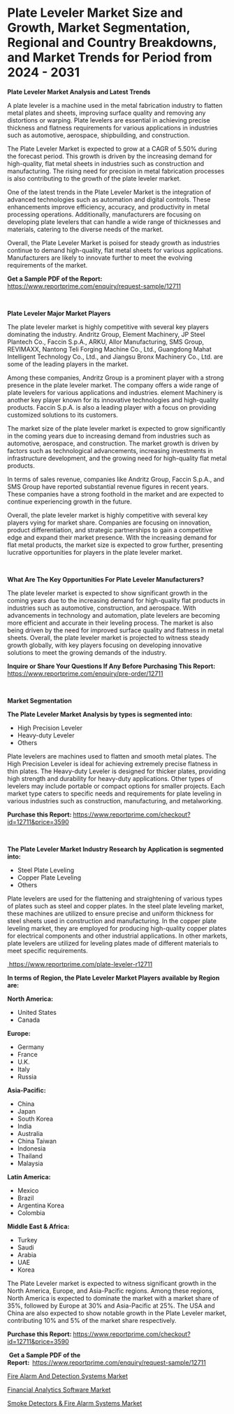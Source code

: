 <p><h1>Plate Leveler Market Size and Growth, Market Segmentation, Regional and Country Breakdowns, and Market Trends for Period from 2024 -  2031</h1></p><p><strong>Plate Leveler Market Analysis and Latest Trends</strong></p>
<p><p>A plate leveler is a machine used in the metal fabrication industry to flatten metal plates and sheets, improving surface quality and removing any distortions or warping. Plate levelers are essential in achieving precise thickness and flatness requirements for various applications in industries such as automotive, aerospace, shipbuilding, and construction.</p><p>The Plate Leveler Market is expected to grow at a CAGR of 5.50% during the forecast period. This growth is driven by the increasing demand for high-quality, flat metal sheets in industries such as construction and manufacturing. The rising need for precision in metal fabrication processes is also contributing to the growth of the plate leveler market.</p><p>One of the latest trends in the Plate Leveler Market is the integration of advanced technologies such as automation and digital controls. These enhancements improve efficiency, accuracy, and productivity in metal processing operations. Additionally, manufacturers are focusing on developing plate levelers that can handle a wide range of thicknesses and materials, catering to the diverse needs of the market.</p><p>Overall, the Plate Leveler Market is poised for steady growth as industries continue to demand high-quality, flat metal sheets for various applications. Manufacturers are likely to innovate further to meet the evolving requirements of the market.</p></p>
<p><strong>Get a Sample PDF of the Report:&nbsp;</strong> <a href="https://www.reportprime.com/enquiry/request-sample/12711">https://www.reportprime.com/enquiry/request-sample/12711</a></p>
<p>&nbsp;</p>
<p><strong>Plate Leveler Major Market Players</strong></p>
<p><p>The plate leveler market is highly competitive with several key players dominating the industry. Andritz Group, Element Machinery, JP Steel Plantech Co., Faccin S.p.A., ARKU, Allor Manufacturing, SMS Group, REVIMAXX, Nantong Teli Forging Machine Co., Ltd., Guangdong Mahat Intelligent Technology Co., Ltd., and Jiangsu Bronx Machinery Co., Ltd. are some of the leading players in the market.</p><p>Among these companies, Andritz Group is a prominent player with a strong presence in the plate leveler market. The company offers a wide range of plate levelers for various applications and industries. element Machinery is another key player known for its innovative technologies and high-quality products. Faccin S.p.A. is also a leading player with a focus on providing customized solutions to its customers.</p><p>The market size of the plate leveler market is expected to grow significantly in the coming years due to increasing demand from industries such as automotive, aerospace, and construction. The market growth is driven by factors such as technological advancements, increasing investments in infrastructure development, and the growing need for high-quality flat metal products.</p><p>In terms of sales revenue, companies like Andritz Group, Faccin S.p.A., and SMS Group have reported substantial revenue figures in recent years. These companies have a strong foothold in the market and are expected to continue experiencing growth in the future.</p><p>Overall, the plate leveler market is highly competitive with several key players vying for market share. Companies are focusing on innovation, product differentiation, and strategic partnerships to gain a competitive edge and expand their market presence. With the increasing demand for flat metal products, the market size is expected to grow further, presenting lucrative opportunities for players in the plate leveler market.</p></p>
<p>&nbsp;</p>
<p><strong>What Are The Key Opportunities For Plate Leveler Manufacturers?</strong></p>
<p><p>The plate leveler market is expected to show significant growth in the coming years due to the increasing demand for high-quality flat products in industries such as automotive, construction, and aerospace. With advancements in technology and automation, plate levelers are becoming more efficient and accurate in their leveling process. The market is also being driven by the need for improved surface quality and flatness in metal sheets. Overall, the plate leveler market is projected to witness steady growth globally, with key players focusing on developing innovative solutions to meet the growing demands of the industry.</p></p>
<p><strong>Inquire or Share Your Questions If Any Before Purchasing This Report:</strong> <a href="https://www.reportprime.com/enquiry/pre-order/12711">https://www.reportprime.com/enquiry/pre-order/12711</a></p>
<p>&nbsp;</p>
<p><strong>Market Segmentation</strong></p>
<p><strong>The Plate Leveler Market Analysis by types is segmented into:</strong></p>
<p><ul><li>High Precision Leveler</li><li>Heavy-duty Leveler</li><li>Others</li></ul></p>
<p><p>Plate levelers are machines used to flatten and smooth metal plates. The High Precision Leveler is ideal for achieving extremely precise flatness in thin plates. The Heavy-duty Leveler is designed for thicker plates, providing high strength and durability for heavy-duty applications. Other types of levelers may include portable or compact options for smaller projects. Each market type caters to specific needs and requirements for plate leveling in various industries such as construction, manufacturing, and metalworking.</p></p>
<p><strong>Purchase this Report:&nbsp;</strong><a href="https://www.reportprime.com/checkout?id=12711&price=3590">https://www.reportprime.com/checkout?id=12711&price=3590</a></p>
<p>&nbsp;</p>
<p><strong>The Plate Leveler Market Industry Research by Application is segmented into:</strong></p>
<p><ul><li>Steel Plate Leveling</li><li>Copper Plate Leveling</li><li>Others</li></ul></p>
<p><p>Plate levelers are used for the flattening and straightening of various types of plates such as steel and copper plates. In the steel plate leveling market, these machines are utilized to ensure precise and uniform thickness for steel sheets used in construction and manufacturing. In the copper plate leveling market, they are employed for producing high-quality copper plates for electrical components and other industrial applications. In other markets, plate levelers are utilized for leveling plates made of different materials to meet specific requirements.</p></p>
<p><a href="https://www.reportprime.com/plate-leveler-r12711">&nbsp;https://www.reportprime.com/plate-leveler-r12711</a></p>
<p><strong>In terms of Region, the Plate Leveler Market Players available by Region are:</strong></p>
<p>
    <p> <strong> North America: </strong>
        <ul>
            <li>United States</li>
            <li>Canada</li>
        </ul>
        </p> 
    <p> <strong> Europe: </strong>
        <ul>
            <li>Germany</li>
            <li>France</li>
            <li>U.K.</li>
            <li>Italy</li>
            <li>Russia</li>
        </ul>
        </p> 
    <p> <strong> Asia-Pacific: </strong>
        <ul>
            <li>China</li>
            <li>Japan</li>
            <li>South Korea</li>
            <li>India</li>
            <li>Australia</li>
            <li>China Taiwan</li>
            <li>Indonesia</li>
            <li>Thailand</li>
            <li>Malaysia</li>
        </ul>
        </p> 
    <p> <strong> Latin America: </strong>
        <ul>
            <li>Mexico</li>
            <li>Brazil</li>
            <li>Argentina Korea</li>
            <li>Colombia</li>
        </ul>
        </p> 
    <p> <strong> Middle East & Africa: </strong>
        <ul>
            <li>Turkey</li>
            <li>Saudi</li>
            <li>Arabia</li>
            <li>UAE</li>
            <li>Korea</li>
        </ul>
    </p>
    </p>
<p><p>The Plate Leveler market is expected to witness significant growth in the North America, Europe, and Asia-Pacific regions. Among these regions, North America is expected to dominate the market with a market share of 35%, followed by Europe at 30% and Asia-Pacific at 25%. The USA and China are also expected to show notable growth in the Plate Leveler market, contributing 10% and 5% of the market share respectively.</p></p>
<p><strong>Purchase this Report: </strong><a href="https://www.reportprime.com/checkout?id=12711&price=3590">https://www.reportprime.com/checkout?id=12711&price=3590</a></p>
<p>&nbsp;<strong>Get a Sample PDF of the Report:&nbsp;&nbsp;</strong><a href="https://www.reportprime.com/enquiry/request-sample/12711">https://www.reportprime.com/enquiry/request-sample/12711</a></p>
<p><strong></strong></p>
<p><p><a href="https://github.com/wybrqqeb6/Market-Research-Report-List-1/blob/main/fire-alarm-and-detection-systems-market.md">Fire Alarm And Detection Systems Market</a></p><p><a href="https://issuu.com/reportprime-2/docs/financial-analytics-software-market-size-2030.pptx">Financial Analytics Software Market</a></p><p><a href="https://github.com/abdillahsp58/Market-Research-Report-List-1/blob/main/smoke-detectors-fire-alarm-systems-market.md">Smoke Detectors & Fire Alarm Systems Market</a></p></p>